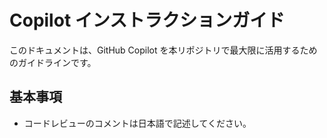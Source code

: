 # Copilot インストラクションガイド

このドキュメントは、GitHub Copilot を本リポジトリで最大限に活用するためのガイドラインです。

## 基本事項
- コードレビューのコメントは日本語で記述してください。
